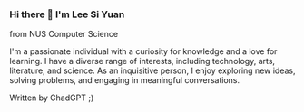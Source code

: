 ### Hi there 👋 I'm Lee Si Yuan

from NUS Computer Science

I'm a passionate individual with a curiosity for knowledge and a love for learning. I have a diverse range of interests, including technology, arts, literature, and science. As an inquisitive person, I enjoy exploring new ideas, solving problems, and engaging in meaningful conversations.

Written by ChadGPT ;)

<!--
**lsyurea/lsyurea** is a ✨ _special_ ✨ repository because its `README.md` (this file) appears on your GitHub profile.

Here are some ideas to get you started:

- 🔭 I’m currently working on ...
Creating a chat bot using Machine Learning
- 🌱 I’m currently learning ...
AI, 
- 👯 I’m looking to collaborate on ...
- 🤔 I’m looking for help with ...
- 💬 Ask me about ...
- 📫 How to reach me: ...
- 😄 Pronouns: ...
- ⚡ Fun fact: ...
-->
